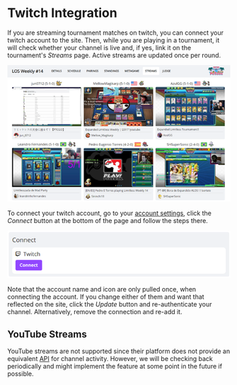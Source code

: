 # Twitch Integration

If you are streaming tournament matches on twitch, you can connect your twitch account to the site. Then, while you are playing in a tournament, it will check whether your channel is live and, if yes, link it on the tournament's *Streams* page. Active streams are updated once per round.

![twitch_streams](./img/twitch-streams.webp)

To connect your twitch account, go to your [account settings](https://play.limitlesstcg.com/account/settings/profile), click the *Connect* button at the bottom of the page and follow the steps there.

![twitch_connect](./img/twitch-connect.webp)

Note that the account name and icon are only pulled once, when connecting the account. If you change either of them and want that reflected on the site, click the *Update* button and re-authenticate your channel. Alternatively, remove the connection and re-add it.

## YouTube Streams

YouTube streams are not supported since their platform does not provide an equivalent [API](https://dev.twitch.tv/docs/api) for channel activity. However, we will be checking back periodically and might implement the feature at some point in the future if possible.